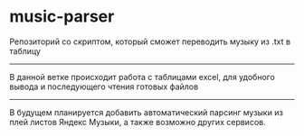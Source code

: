 # music-parser
Репозиторий со скриптом, который сможет переводить музыку из .txt в таблицу

***

В данной ветке происходит работа с таблицами excel, для удобного вывода и последующего чтения готовых файлов

***

В будущем планируется добавить автоматический парсинг музыки из плей листов Яндекс Музыки, а также возможно других сервисов.